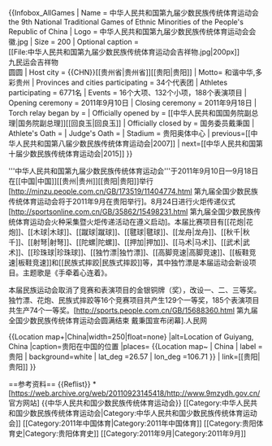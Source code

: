 {{Infobox_AllGames
| Name = 中华人民共和国第九届少数民族传统体育运动会<br/>the 9th National Traditional Games of Ethnic Minorities of the People's Republic of China
| Logo = 中华人民共和国第九届少数民族传统体育运动会会徽.jpg
| Size = 200
| Optional caption = <br/>[[File:中华人民共和国第九届少数民族传统体育运动会吉祥物.jpg|200px]]
<br/>九民运会吉祥物<br/>圆圆
| Host city = {{CHN}}[[贵州省|贵州省]][[贵阳|贵阳]]
| Motto= 和谐中华,多彩贵州
| Provinces and cities participating = 34个代表团
| Athletes participating = 6771名
| Events = 16个大项、132个小项，188个表演项目
| Opening ceremony = 2011年9月10日
| Closing ceremony = 2011年9月18日
| Torch relay began by = 
| Officially opened by = [[中华人民共和国国务院副总理|国务院副总理]][[回良玉|回良玉]]
| Officially closed by = 国务委员戴秉国
| Athlete's Oath = 
| Judge's Oath = 
| Stadium = 贵阳奥体中心
| previous=[[中华人民共和国第八届少数民族传统体育运动会|2007]]
| next=[[中华人民共和国第十届少数民族传统体育运动会|2015]]
}}

'''中华人民共和国第九届少数民族传统体育运动会'''于2011年9月10日—9月18日在[[中国|中国]][[贵州|贵州]][[贵阳|贵阳]]举行<ref>[http://minzu.people.com.cn/GB/173519/11404774.html 第九届全国少数民族传统体育运动会将于2011年9月在贵阳举行]</ref>。8月24日进行火炬传递仪式<ref>[http://sportsonline.com.cn/GB/35862/15498231.html 第九届全国少数民族传统体育运动会火种采集暨火炬传递活动在遵义启动]</ref>。本届比赛项目有[[花炮|花炮]]、[[木球|木球]]、[[蹴球|蹴球]]、[[毽球|毽球]]、[[龙舟|龙舟]]、[[秋千|秋千]]、[[射弩|射弩]]、[[陀螺|陀螺]]、[[押加|押加]]、[[马术|马术]]、[[武术|武术]]、[[珍珠球|珍珠球]]、[[独竹漂|独竹漂]]、[[高脚竞速|高脚竞速]]、[[板鞋竞速|板鞋竞速]]和[[民族式摔跤|民族式摔跤]]等，其中独竹漂是本届运动会新设项目。主题歌是《手牵着心连着》。

本届民族运动会取消了竞赛和表演项目的金银铜牌（奖），改设一、二、三等奖。独竹漂、花炮、民族式摔跤等16个竞赛项目共产生129个一等奖，185个表演项目共生产74个一等奖。<ref>[http://sports.people.com.cn/GB/15688360.html 第九届全国少数民族传统体育运动会圆满结束 戴秉国宣布闭幕].人民网</ref>


</div>
{{Location map+|China|width=250|float=none}
 |alt=Location of Guiyang, China
 |caption=贵阳在中国的位置
 |places=
  {{Location map~ | China
   | label = 贵阳
   | background=white
    | lat_deg =26.57
    | lon_deg =106.71 }}
    | link=[[贵阳|贵阳]]
}}
</div>

==参考资料==
{{Reflist}}
*[https://web.archive.org/web/20110923145418/http://www.9mzydh.gov.cn/ 官方网站]
{{中华人民共和国少数民族传统体育运动会}}
[[Category:中华人民共和国少数民族传统体育运动会|Category:中华人民共和国少数民族传统体育运动会]]
[[Category:2011年中国体育|Category:2011年中国体育]]
[[Category:贵阳体育史|Category:贵阳体育史]]
[[Category:2011年9月|Category:2011年9月]]